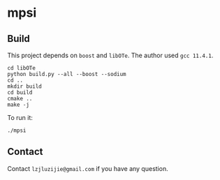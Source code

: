 # mpsi

## Build

This project depends on `boost` and `libOTe`. The author used `gcc 11.4.1`.

```shell
cd libOTe
python build.py --all --boost --sodium
cd .. 
mkdir build
cd build
cmake ..
make -j
```

To run it:
```shell
./mpsi
```

## Contact

Contact `lzjluzijie@gmail.com` if you have any question.
